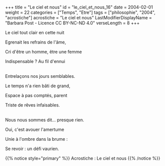 +++
title = "Le ciel et nous"
id = "le_ciel_et_nous_16"
date = 2004-02-01
weight = 22
categories = ["Temps", "Etre"]
tags = ["philosophie", "2004", "acrostiche"]
acrostiche = "Le ciel et nous"
LastModifierDisplayName = "Barbara Post - Licence CC BY-NC-ND 4.0"
verseLength = 8
+++

Le ciel tout clair en cette nuit

Egrenait les refrains de l'âme,

Cri d'être un homme, être une femme

Indispensable ? Au fil d'ennui

 \
Entrelaçons nos jours semblables.

Le temps n'a rien bâti de grand,

Espace à pas comptés, parent

Triste de rêves infaisables.

 \
Nous nous sommes dit... presque rien.

Oui, c'est avouer l'amertume

Unie à l'ombre dans la brume :

Se revoir : un défi vaurien.

{{% notice style="primary" %}}
Acrostiche : Le ciel et nous
{{% /notice %}}
